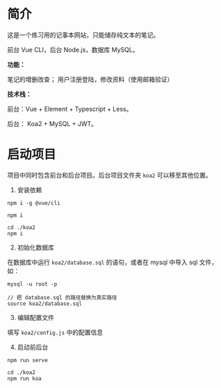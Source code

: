 # 简介

这是一个练习用的记事本网站，只能储存纯文本的笔记。

前台 Vue CLI，后台 Node.js，数据库 MySQL。

**功能：**

笔记的增删改查；
用户注册登陆，修改资料（使用邮箱验证）

**技术栈：**

前台：Vue + Element + Typescript + Less。

后台： Koa2 + MySQL + JWT。

# 启动项目

项目中同时包含前台和后台项目。后台项目文件夹 `koa2` 可以移至其他位置。

1. 安装依赖

```
npm i -g @vue/cli

npm i

cd ./koa2
npm i
```

2. 初始化数据库

在数据库中运行 `koa2/database.sql` 的语句，或者在 mysql 中导入 sql 文件，如：

```
mysql -u root -p

// 把 database.sql 的路径替换为真实路径
source koa2/database.sql
```

3. 编辑配置文件

填写 `koa2/config.js` 中的配置信息

4. 启动前后台

```
npm run serve

cd ./koa2
npm run koa
```

